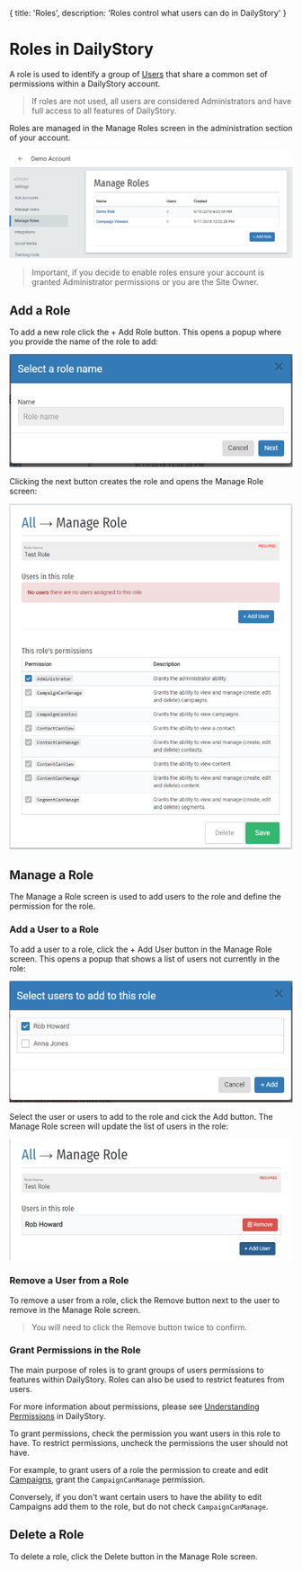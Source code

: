 {
title: 'Roles',
description: 'Roles control what users can do in DailyStory'
}
# Roles in DailyStory
A role is used to identify a group of [Users](/account/users) that share a common set of permissions within a DailyStory account.

> If roles are not used, all users are considered Administrators and have full access to all features of DailyStory.

Roles are managed in the Manage Roles screen in the administration section of your account.

![Manage Roles](/articles/account/roles-01.png "Manage Roles")

> Important, if you decide to enable roles ensure your account is granted Administrator permissions or you are the Site Owner.

## Add a Role
To add a new role click the + Add Role button. This opens a popup where you provide the name of the role to add:
	
![Add Role](/articles/account/roles-02.png "Add Role")

Clicking the next button creates the role and opens the Manage Role screen:
	
![Manage Role](/articles/account/roles-03.png "Manage Role")

## Manage a Role
The Manage a Role screen is used to add users to the role and define the permission for the role.

### Add a User to a Role
To add a user to a role, click the + Add User button in the Manage Role screen. This opens a popup that shows a list of users not currently in the role:
	
![Add user to role](/articles/account/roles-04.png "Add user to role")

Select the user or users to add to the role and cick the Add button. The Manage Role screen will update the list of users in the role:
	
![Manage Role](/articles/account/roles-05.png "Manage Role")

### Remove a User from a Role
To remove a user from a role, click the Remove button next to the user to remove in the Manage Role screen. 

> You will need to click the Remove button twice to confirm.

### Grant Permissions in the Role
The main purpose of roles is to grant groups of users permissions to features within DailyStory. Roles can also be used to restrict features from users.

For more information about permissions, please see [Understanding Permissions](/account/understanding-permissions) in DailyStory.

To grant permissions, check the permission you want users in this role to have. To restrict permissions, uncheck the permissions the user should not have.

For example, to grant users of a role the permission to create and edit [Campaigns](/campaigns), grant the `CampaignCanManage` permission. 

Conversely, if you don't want certain users to have the ability to edit Campaigns add them to the role, but do not check `CampaignCanManage`.

## Delete a Role
To delete a role, click the Delete button in the Manage Role screen.